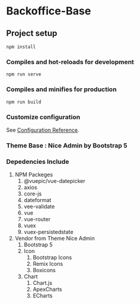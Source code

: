 # Backoffice-Base

## Project setup
```
npm install
```

### Compiles and hot-reloads for development
```
npm run serve
```

### Compiles and minifies for production
```
npm run build
```

### Customize configuration
See [Configuration Reference](https://cli.vuejs.org/config/).

### Theme Base : Nice Admin by Bootstrap 5
### Depedencies Include
1. NPM Packeges
	1. @vuepic/vue-datepicker
	2. axios
	3. core-js
	4. dateformat
	5. vee-validate
	6. vue
	7. vue-router
	8. vuex
	9. vuex-persistedstate
2. Vendor from Theme Nice Admin
	1. Bootstrap 5
	2. Icon
		1. Bootstrap Icons
		2. Remix Icons
		3. Boxicons
	3. Chart
		1. Chart.js
		2. ApexCharts
		3. ECharts
